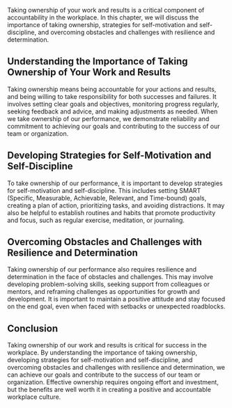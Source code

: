
Taking ownership of your work and results is a critical component of accountability in the workplace. In this chapter, we will discuss the importance of taking ownership, strategies for self-motivation and self-discipline, and overcoming obstacles and challenges with resilience and determination.

Understanding the Importance of Taking Ownership of Your Work and Results
-------------------------------------------------------------------------

Taking ownership means being accountable for your actions and results, and being willing to take responsibility for both successes and failures. It involves setting clear goals and objectives, monitoring progress regularly, seeking feedback and advice, and making adjustments as needed. When we take ownership of our performance, we demonstrate reliability and commitment to achieving our goals and contributing to the success of our team or organization.

Developing Strategies for Self-Motivation and Self-Discipline
-------------------------------------------------------------

To take ownership of our performance, it is important to develop strategies for self-motivation and self-discipline. This includes setting SMART (Specific, Measurable, Achievable, Relevant, and Time-bound) goals, creating a plan of action, prioritizing tasks, and avoiding distractions. It may also be helpful to establish routines and habits that promote productivity and focus, such as regular exercise, meditation, or journaling.

Overcoming Obstacles and Challenges with Resilience and Determination
---------------------------------------------------------------------

Taking ownership of our performance also requires resilience and determination in the face of obstacles and challenges. This may involve developing problem-solving skills, seeking support from colleagues or mentors, and reframing challenges as opportunities for growth and development. It is important to maintain a positive attitude and stay focused on the end goal, even when faced with setbacks or unexpected roadblocks.

Conclusion
----------

Taking ownership of our work and results is critical for success in the workplace. By understanding the importance of taking ownership, developing strategies for self-motivation and self-discipline, and overcoming obstacles and challenges with resilience and determination, we can achieve our goals and contribute to the success of our team or organization. Effective ownership requires ongoing effort and investment, but the benefits are well worth it in creating a positive and accountable workplace culture.

